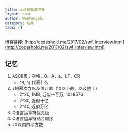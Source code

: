 ```yaml
---
title: swf的面试准备
layout: post
author: WenfengShi
category: 私库
tags: []
---
```

博客链接: [http://codeshold.me/2017/02/swf_interview.html](http://codeshold.me/2017/02/swf_interview.html)

## 记忆

1. ASCII表：空格、0、A、a、LF、CR 
    - `^M`, `^@` 代表什么
2. 2的幂次方以及估计值（10以下的，以及整十）
    - 2^20, 1MB, 近似一百万, 1048576
    - 2^30, 近似十亿
    - 2^40, 近似万亿
3. C语言运算符优先级
4. C语言运算符结合顺序
5. 20以内的平方数

